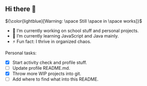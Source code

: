 ## Hi there 👋

${\color{lightblue}[Warning: \space Still \space in \space works]}$

- 🔭 I’m currently working on school stuff and personal projects.
- 🌱 I’m currently learning JavaScript and Java mainly.
- ⚡ Fun fact: I thrive in organized chaos.

Personal tasks:
- [x] Start activity check and profile stuff.
- [ ] Update profile README.md.
- [x] Throw more WIP projects into git. 
- [ ] Add where to find what into this README.

<!--
**Shlendir/Shlendir** is a ✨ _special_ ✨ repository because its `README.md` (this file) appears on your GitHub profile.

Here are some ideas to get you started:

- 👯 I’m looking to collaborate on ...
- 🤔 I’m looking for help with ...
- 💬 Ask me about ...
- 📫 How to reach me: ...
- 😄 Pronouns: ...
-->
